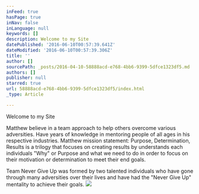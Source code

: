 ```yaml
---
inFeed: true
hasPage: true
inNav: false
inLanguage: null
keywords: []
description: Welcome to my Site
datePublished: '2016-06-10T00:57:39.641Z'
dateModified: '2016-06-10T00:57:39.306Z'
title: ''
author: []
sourcePath: _posts/2016-04-10-58888acd-e768-4bb6-9399-5dfce1323df5.md
authors: []
publisher: null
starred: true
url: 58888acd-e768-4bb6-9399-5dfce1323df5/index.html
_type: Article

---
```

Welcome to my Site

Matthew believe in a team approach to help others overcome various adversities. Have years of knowledge in mentoring people of all ages in his respective industries. Matthew mission statement: Purpose, Determination, Results is a trilogy that focuses on creating results by understands each individuals "Why" or Purpose and what we need to do in order to focus on their motivation or determination to meet their end goals.

Team Never Give Up was formed by two talented individuals who have gone through many adversities over their lives and have had the "Never Give Up" mentality to achieve their goals.
![](https://the-grid-user-content.s3-us-west-2.amazonaws.com/8d2a1033-c66e-4fee-9e03-9d3fbbf62c83.jpg)